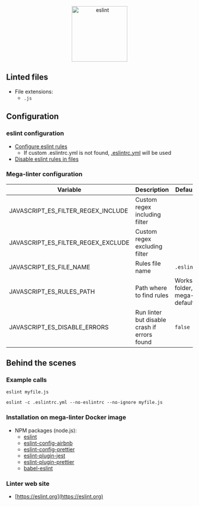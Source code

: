 <!-- markdownlint-disable MD033 MD041 -->
<!-- Generated by .automation/build.py, please do not update manually -->

<div align="center">
  <a href="https://eslint.org" target="blank" title="Visit linter Web Site">
    <img src="https://miro.medium.com/max/875/1*jFyfsakE2WBv5sFjBQUsuw.png" alt="eslint" height="150px">
  </a>
</div>

## Linted files

- File extensions:
  - `.js`

## Configuration

### eslint configuration

- [Configure eslint rules](https://eslint.org/docs/user-guide/configuring)
  - If custom .eslintrc.yml is not found, [.eslintrc.yml](https://github.com/nvuillam/mega-linter/tree/master/TEMPLATES/.eslintrc.yml) will be used
- [Disable eslint rules in files](https://eslint.org/docs/user-guide/configuring#disabling-rules-with-inline-comments)

### Mega-linter configuration

| Variable | Description | Default value |
| ----------------- | -------------- | -------------- |
| JAVASCRIPT_ES_FILTER_REGEX_INCLUDE | Custom regex including filter |  |
| JAVASCRIPT_ES_FILTER_REGEX_EXCLUDE | Custom regex excluding filter |  |
| JAVASCRIPT_ES_FILE_NAME | Rules file name | `.eslintrc.yml` |
| JAVASCRIPT_ES_RULES_PATH | Path where to find rules | Workspace folder, then mega-linter default rules |
| JAVASCRIPT_ES_DISABLE_ERRORS | Run linter but disable crash if errors found | `false` |

## Behind the scenes

### Example calls

```shell
eslint myfile.js
```

```shell
eslint -c .eslintrc.yml --no-eslintrc --no-ignore myfile.js
```


### Installation on mega-linter Docker image

- NPM packages (node.js):
  - [eslint](https://www.npmjs.com/package/eslint)
  - [eslint-config-airbnb](https://www.npmjs.com/package/eslint-config-airbnb)
  - [eslint-config-prettier](https://www.npmjs.com/package/eslint-config-prettier)
  - [eslint-plugin-jest](https://www.npmjs.com/package/eslint-plugin-jest)
  - [eslint-plugin-prettier](https://www.npmjs.com/package/eslint-plugin-prettier)
  - [babel-eslint](https://www.npmjs.com/package/babel-eslint)

### Linter web site
- [https://eslint.org](https://eslint.org)

